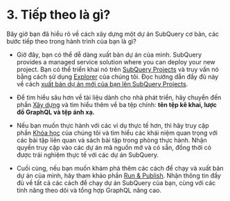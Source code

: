 # 3. Tiếp theo là gì?

Bây giờ bạn đã hiểu rõ về cách xây dựng một dự án SubQuery cơ bản, các bước tiếp theo trong hành trình của bạn là gì?

- Giờ đây, bạn có thể dễ dàng xuất bản dự án của mình. SubQuery provides a managed service solution where you can deploy your new project. Bạn có thể triển khai nó trên [SubQuery Projects](https://project.subquery.network) và truy vấn nó bằng cách sử dụng [Explorer](https://explorer.subquery.network) của chúng tôi. Đọc hướng dẫn đầy đủ này về cách [xuất bản dự án mới của bạn lên SubQuery Projects](../../run_publish/publish.md).

- Để tìm hiểu sâu hơn về tài liệu dành cho nhà phát triển, hãy chuyển đến phần [Xây dựng](../../build/introduction.md) và tìm hiểu thêm về ba tệp chính: **tên tệp kê khai, lược đồ GraphQL và tệp ánh xạ.**

- Nếu bạn muốn thực hành với các ví dụ thực tế hơn, thì hãy truy cập phần [Khóa học](../academy/herocourse/welcome.md) của chúng tôi và tìm hiểu các khái niệm quan trọng với các bài tập liên quan và sách bài tập trong phòng thực hành. Nhận quyền truy cập vào các dự án mã nguồn mở và có sẵn, đồng thời có được trải nghiệm thực tế với các dự án SubQuery.

- Cuối cùng, nếu bạn muốn khám phá thêm các cách để chạy và xuất bản dự án của mình, hãy tham khảo phần [Run & Publish](../../run_publish/run.md). Nhận thông tin đầy đủ về tất cả các cách để chạy dự án SubQuery của bạn, cùng với các tính năng theo dõi và tổng hợp GraphQL nâng cao.